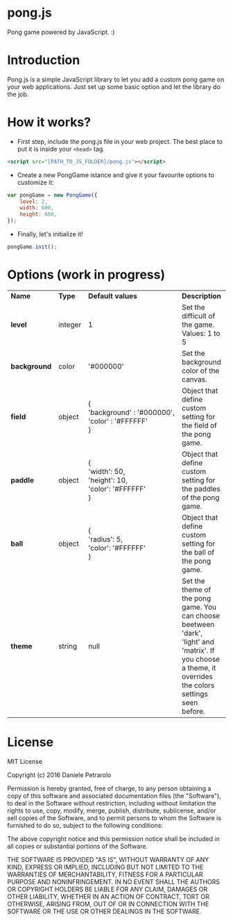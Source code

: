 pong.js
==============
Pong game powered by JavaScript. :)



Introduction
=============
Pong.js is a simple JavaScript library to let you add a custom pong game on your web applications.
Just set up some basic option and let the library do the job.



How it works?
=============
- First step, include the pong.js file in your web project. The best place to put it is inside your ``<head>`` tag.
```html
<script src="[PATH_TO_JS_FOLDER]/pong.js"></script>
```
- Create a new PongGame istance and give it your favourite options to customize it:
```javascript
var pongGame = new PongGame({
	level: 2,
   	width: 600,
	height: 600,
});
```
- Finally, let's initialize it!
```javascript
pongGame.init();
```



Options (work in progress)
==========
<table>
					<tr>
						<td><strong>Name</strong></td>
						<td><strong>Type</strong></td>
						<td width="200"><strong>Default values</strong></td>
						<td><strong>Description</strong></td>
					</tr>
					<tr>
						<td><strong>level</strong></td>
						<td>integer</td>
						<td>1</td>
						<td>Set the difficult of the game. Values: 1 to 5</td>
					</tr>
					<tr>
						<td><strong>background</strong></td>
						<td>color</td>
						<td>'#000000'</td>
						<td>Set the background color of the canvas.</td>
					</tr>
					<tr>
						<td><strong>field</strong></td>
						<td>object</td>
						<td>{<br />'background' : '#000000',<br />'color' : '#FFFFFF'<br />}</td>
						<td>Object that define custom setting for the field of the pong game.</td>
					</tr>
					<tr>
						<td><strong>paddle</strong></td>
						<td>object</td>
						<td>{ <br />'width': 50, <br />'height': 10, <br />'color': '#FFFFFF' <br />}</td>
						<td>Object that define custom setting for the paddles of the pong game.</td>
					</tr>
					<tr>
						<td><strong>ball</strong></td>
						<td>object</td>
						<td>{<br /> 'radius': 5,<br /> 'color': '#FFFFFF' <br />}</td>
						<td>Object that define custom setting for the ball of the pong game.</td>
					</tr>
					<tr>
						<td><strong>theme</strong></td>
						<td>string</td>
						<td>null</td>
						<td>Set the theme of the pong game. You can choose beetween 'dark', 'light' and 'matrix'. If you choose a theme, it overrides the colors settings seen before.</td>
					</tr>
				</table>
				
				

License
=============
MIT License

Copyright (c) 2016 Daniele Petrarolo

Permission is hereby granted, free of charge, to any person obtaining a copy
of this software and associated documentation files (the "Software"), to deal
in the Software without restriction, including without limitation the rights
to use, copy, modify, merge, publish, distribute, sublicense, and/or sell
copies of the Software, and to permit persons to whom the Software is
furnished to do so, subject to the following conditions:

The above copyright notice and this permission notice shall be included in all
copies or substantial portions of the Software.

THE SOFTWARE IS PROVIDED "AS IS", WITHOUT WARRANTY OF ANY KIND, EXPRESS OR
IMPLIED, INCLUDING BUT NOT LIMITED TO THE WARRANTIES OF MERCHANTABILITY,
FITNESS FOR A PARTICULAR PURPOSE AND NONINFRINGEMENT. IN NO EVENT SHALL THE
AUTHORS OR COPYRIGHT HOLDERS BE LIABLE FOR ANY CLAIM, DAMAGES OR OTHER
LIABILITY, WHETHER IN AN ACTION OF CONTRACT, TORT OR OTHERWISE, ARISING FROM,
OUT OF OR IN CONNECTION WITH THE SOFTWARE OR THE USE OR OTHER DEALINGS IN THE
SOFTWARE.
